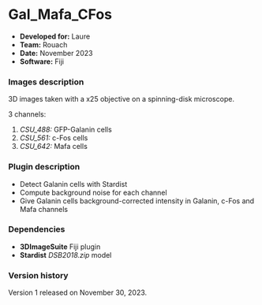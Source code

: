 # Gal_Mafa_CFos

* **Developed for:** Laure
* **Team:** Rouach
* **Date:** November 2023
* **Software:** Fiji

### Images description

3D images taken with a x25 objective on a spinning-disk microscope.

3 channels:
  1. *CSU_488:* GFP-Galanin cells
  2. *CSU_561:* c-Fos cells
  2. *CSU_642:* Mafa cells

### Plugin description
* Detect Galanin cells with Stardist
* Compute background noise for each channel
* Give Galanin cells background-corrected intensity in Galanin, c-Fos and Mafa channels


### Dependencies

* **3DImageSuite** Fiji plugin
* **Stardist** *DSB2018.zip* model

### Version history

Version 1 released on November 30, 2023.
